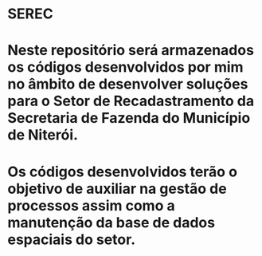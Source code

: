 # SEREC

# Neste repositório será armazenados os códigos desenvolvidos por mim no âmbito de desenvolver soluções para o Setor de Recadastramento da Secretaria de Fazenda do Município de Niterói.

# Os códigos desenvolvidos terão o objetivo de auxiliar na gestão de processos assim como a manutenção da base de dados espaciais do setor.

